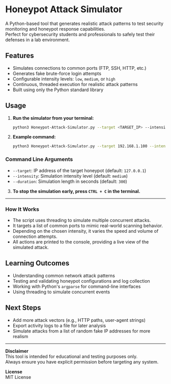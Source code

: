 # Honeypot Attack Simulator

A Python-based tool that generates realistic attack patterns to test security monitoring and honeypot response capabilities.  
Perfect for cybersecurity students and professionals to safely test their defenses in a lab environment.

## Features

- Simulates connections to common ports (FTP, SSH, HTTP, etc.)
- Generates fake brute-force login attempts
- Configurable intensity levels: `low`, `medium`, or `high`
- Continuous, threaded execution for realistic attack patterns
- Built using only the Python standard library

## Usage

1.  **Run the simulator from your terminal:**

    ```bash
    python3 Honeypot-Attack-Simulator.py --target <TARGET_IP> --intensity <low|medium|high> --duration <SECONDS>
    ```

2.  **Example command:**

    ```bash
    python3 Honeypot-Attack-Simulator.py --target 192.168.1.100 --intensity high --duration 600
    ```

### Command Line Arguments

- `--target`: IP address of the target honeypot (default: `127.0.0.1`)
- `--intensity`: Simulation intensity level (default: `medium`)
- `--duration`: Simulation length in seconds (default: `300`)

3.  **To stop the simulation early, press `CTRL + C` in the terminal.**

---

### How It Works

- The script uses threading to simulate multiple concurrent attacks.
- It targets a list of common ports to mimic real-world scanning behavior.
- Depending on the chosen intensity, it varies the speed and volume of connection attempts.
- All actions are printed to the console, providing a live view of the simulated attack.

## Learning Outcomes

- Understanding common network attack patterns
- Testing and validating honeypot configurations and log collection
- Working with Python's `argparse` for command-line interfaces
- Using threading to simulate concurrent events

## Next Steps

- Add more attack vectors (e.g., HTTP paths, user-agent strings)
- Export activity logs to a file for later analysis
- Simulate attacks from a list of random fake IP addresses for more realism

---

**Disclaimer**  
This tool is intended for educational and testing purposes only.  
Always ensure you have explicit permission before targeting any system.

**License**  
MIT License
